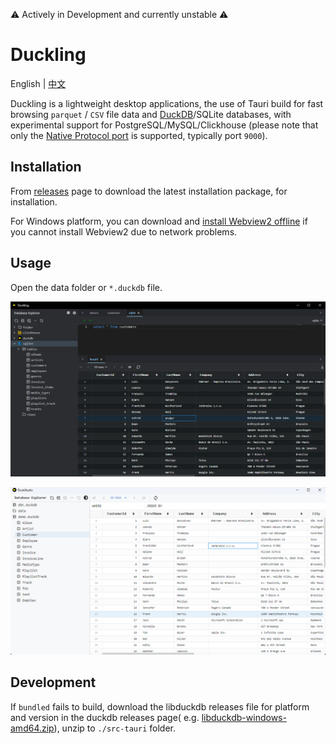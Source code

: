 ⚠️ Actively in Development and currently unstable ⚠️

# Duckling

English | [中文](./README.zh.md)

Duckling is a lightweight desktop applications, the use of Tauri build for fast browsing `parquet` / `CSV` file data
and [DuckDB](https://github.com/duckdb/duckdb)/SQLite databases, with experimental support for
PostgreSQL/MySQL/Clickhouse (please note that only
the [Native Protocol port](https://clickhouse.com/docs/en/guides/sre/network-ports) is supported, typically
port `9000`).

## Installation

From [releases](https://github.com/l1xnan/Duckling/releases) page to download the latest installation package, for
installation.

For Windows platform, you can download
and [install Webview2 offline]((https://developer.microsoft.com/en-us/microsoft-edge/webview2/#download-section)) if you
cannot install Webview2 due to network problems.

## Usage

Open the data folder or `*.duckdb` file.

![screenshot-dark](./assets/screenshot-dark.png)

![screenshot](./assets/screenshot.png)

## Development

If `bundled` fails to build, download the libduckdb releases file for platform and version in the duckdb releases page(
e.g. [libduckdb-windows-amd64.zip](https://github.com/duckdb/duckdb/releases/download/v0.9.1/libduckdb-windows-amd64.zip)),
unzip to `./src-tauri` folder.
